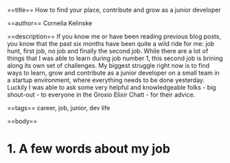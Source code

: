 ==title==
How to find your place, contribute and grow as a junior developer 

==author==
Cornelia Kelinske

==description==
If you know me or have been reading previous blog posts, you know that the past six months have been quite a wild ride for me: job hunt, first job,
no job and finally the second job. While there are a lot of things that I was able to learn during job number 1, this second job is brining along its own set of challenges. My biggest struggle right now is to find ways to learn, grow and contribute as a junior developer on a small team in a startup environment, where everything needs to be done yesterday. Luckily I was able to ask some very helpful and knowledgeable folks - big shout-out - to everyone in the Groxio Elixir Chatt - for their advice. 

==tags==
career, job, junior, dev life


==body==

# 1. A few words about my job